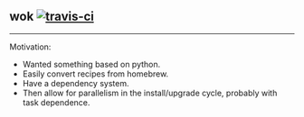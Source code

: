 ## wok [![travis-ci](https://travis-ci.org/starcraftman/wok.svg?branch=master)](https://travis-ci.org/starcraftman/wok)
---------

Motivation:
- Wanted something based on python.
- Easily convert recipes from homebrew.
- Have a dependency system.
- Then allow for parallelism in the install/upgrade cycle, probably with task dependence.
